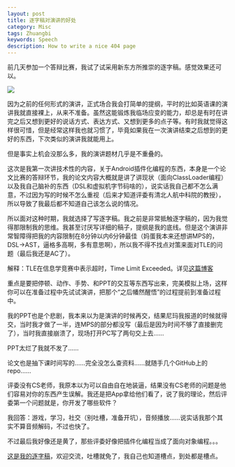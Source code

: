```yaml
---
layout: post
title: 逐字稿对演讲的好处
category: Misc
tags: Zhuangbi
keywords: Speech
description: How to write a nice 404 page
---
```


前几天参加一个答辩比赛，我试了试采用新东方所推崇的逐字稿。感觉效果还可以。

<p><img src="/../../../" align="center"></p>

因为之前的任何形式的演讲，正式场合我会打简单的提纲，平时的比如英语课的演讲我就直接裸上，从来不准备。虽然这能锻炼我临场应变的能力，却总是有时在讲完之后又想到更好的说话方式、表达方式、又想到更多的点子等。有时我就觉得这样很可惜，但是经常这样我也就习惯了，毕竟如果我在一次演讲结束之后想到的更好的东西，下次类似的演讲我就能用上。

但是事实上机会没那么多，我的演讲题材几乎是不重叠的。

这次是我第一次讲技术性的内容，关于Android插件化编程的东西，本身是一个论文比赛的答辩环节，我的论文内容大概就是讲了讲现状（面向ClassLoader编程）以及我自己脑补的东西（DSL和虚拟机字节码啥的），说实话我自己都不怎么满意，不过因为写的时候不怎么重视（后来才知道评委有清北人航中科院的教授），所以导致了我最后都不知道自己该怎么说的情况。

所以面对这种时期，我就选择了写逐字稿。我之前是非常抵触逐字稿的，因为我觉得那限制我的思维。我甚至讨厌写详细的稿子，提纲是我的底线。但是这个演讲非常智障得把我的内容限制在8分钟以内6分钟最佳（妈蛋我本来还想讲MPS的，DSL->AST，逼格多高啊，多有意思啊），所以我不得不找点对策来面对TLE的问题（最后我还是AC了）。

解释：TLE在信息学竞赛中表示超时，Time Limit Exceeded。详见[这篇博客](http://ice1000.github.io/2016/06/28/PrepareForNoip.html)

重点是要把停顿、动作、手势、和PPT的交互等东西写出来，完美模拟上场，这样你可以在准备过程中先试试演讲，把那个“之后幡然醒悟”的过程提前到准备过程中。

我的PPT也是个悲剧，我本来以为是演讲的时候再交，结果尼玛我报道的时候就得交，当时我才做了一半，连MPS的部分都没写（最后是因为时间不够了直接删完了），当时我直接崩溃了，现场打开PC写了两句交上去……

PPT太烂了我就不发了……

论文也是抽下课时间写的……完全没怎么查资料……就随手几个GitHub上的repo……

评委没有CS老师，我原本以为可以自由自在地装逼，结果没有CS老师的问题是他们容易对你的东西产生误解。我还是把App拿给他们看了，说了我的理论，然后评委第一个问题就是，你开发了哪些软件？

我回答：游戏，学习，社交（别吐槽，准备开坑），音频播放……说实话我那个其实不算音频解码，不过也快了。

不过最后我好像还是黄了，那些评委好像把插件化编程当成了面向对象编程。。。

[这是我的逐字稿](.../assets/raw/zzg.txt)，欢迎交流，吐槽就免了，我自己也知道槽点，到处都是槽点。
